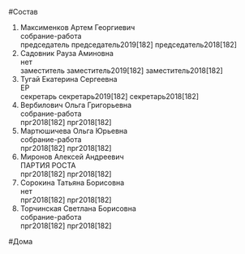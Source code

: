 #Состав  
1. Максименков Артем Георгиевич  
    собрание-работа  
    председатель председатель2019[182] председатель2018[182]  
2. Садовник Рауза Аминовна  
    нет  
    заместитель заместитель2019[182] заместитель2018[182]  
3. Тугай Екатерина Сергеевна  
    ЕР  
    секретарь секретарь2019[182] секретарь2018[182]  
4. Вербилович Ольга Григорьевна  
    собрание-работа  
    прг2018[182] прг2018[182]  
5. Мартюшичева Ольга Юрьевна  
    собрание-работа  
    прг2018[182] прг2018[182]  
6. Миронов Алексей Андреевич  
    ПАРТИЯ РОСТА  
    прг2018[182] прг2018[182]  
7. Сорокина Татьяна Борисовна  
    нет  
    прг2018[182] прг2018[182]  
8. Торчинская Светлана Борисовна  
    собрание-работа  
    прг2018[182] прг2018[182]  
  
#Дома  
  
